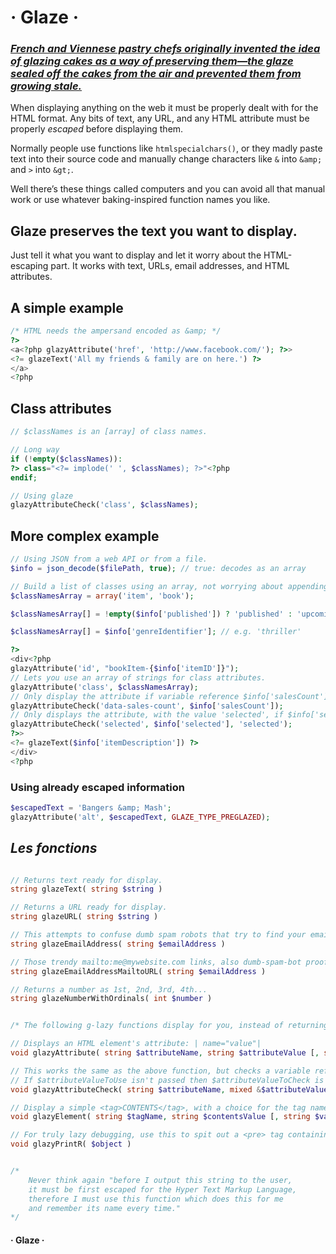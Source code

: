· Glaze ·
=====

### *[French and Viennese pastry chefs originally invented the idea of glazing cakes as a way of preserving them—the glaze sealed off the cakes from the air and prevented them from growing stale.](http://www.epicurious.com/articlesguides/howtocook/primers/cakesfrostings)*

When displaying anything on the web it must be properly dealt with for the HTML format. Any bits of text, any URL, and any HTML attribute must be properly *escaped* before displaying them.

Normally people use functions like `htmlspecialchars()`, or they madly paste text into their source code and manually change characters like `&` into `&amp;` and `>` into `&gt;`.

Well there’s these things called computers and you can avoid all that manual work or use whatever baking-inspired function names you like.

## Glaze preserves the text you want to display.

Just tell it what you want to display and let it worry about the HTML-escaping part. It works with text, URLs, email addresses, and HTML attributes.


## A simple example
```php
/* HTML needs the ampersand encoded as &amp; */
?>
<a<?php glazyAttribute('href', 'http://www.facebook.com/'); ?>>
<?= glazeText('All my friends & family are on here.') ?>
</a>
<?php
```

## Class attributes

```php
// $classNames is an [array] of class names.

// Long way
if (!empty($classNames)):
?> class="<?= implode(' ', $classNames); ?>"<?php
endif;

// Using glaze
glazyAttributeCheck('class', $classNames);
```
	
## More complex example

```php
// Using JSON from a web API or from a file.
$info = json_decode($filePath, true); // true: decodes as an array

// Build a list of classes using an array, not worrying about appending to a string
$classNamesArray = array('item', 'book');

$classNamesArray[] = !empty($info['published']) ? 'published' : 'upcoming';

$classNamesArray[] = $info['genreIdentifier']; // e.g. 'thriller'

?>
<div<?php
glazyAttribute('id', "bookItem-{$info['itemID']}");
// Lets you use an array of strings for class attributes.
glazyAttribute('class', $classNamesArray);
// Only display the attribute if variable reference $info['salesCount'] is present.
glazyAttributeCheck('data-sales-count', $info['salesCount']);
// Only displays the attribute, with the value 'selected', if $info['selected'] is true.
glazyAttributeCheck('selected', $info['selected'], 'selected');
?>>
<?= glazeText($info['itemDescription']) ?>
</div>
<?php
```

### Using already escaped information

```php
$escapedText = 'Bangers &amp; Mash';
glazyAttribute('alt', $escapedText, GLAZE_TYPE_PREGLAZED);
```


## *Les fonctions*
```php

// Returns text ready for display.
string glazeText( string $string )

// Returns a URL ready for display.
string glazeURL( string $string )

// This attempts to confuse dumb spam robots that try to find your email address.
string glazeEmailAddress( string $emailAddress )

// Those trendy mailto:me@mywebsite.com links, also dumb-spam-bot proof.
string glazeEmailAddressMailtoURL( string $emailAddress )

// Returns a number as 1st, 2nd, 3rd, 4th...
string glazeNumberWithOrdinals( int $number )


/* The following g-lazy functions display for you, instead of returning a string. */

// Displays an HTML element's attribute: | name="value"|
void glazyAttribute( string $attributeName, string $attributeValue [, string $valueType ] )

// This works the same as the above function, but checks a variable reference you pass first.
// If $attributeValueToUse isn't passed then $attributeValueToCheck is also the value that is displayed.
void glazyAttributeCheck( string $attributeName, mixed &$attributeValueToCheck [, string $attributeValueToUse = null, string $valueType = null] )

// Display a simple <tag>CONTENTS</tag>, with a choice for the tag name, and its contents value and type.
void glazyElement( string $tagName, string $contentsValue [, string $valueType ] )

// For truly lazy debugging, use this to spit out a <pre> tag containing the contents of an object.
void glazyPrintR( $object )


/*
	Never think again "before I output this string to the user,
	it must be first escaped for the Hyper Text Markup Language,
	therefore I must use this function which does this for me
	and remember its name every time."
*/

```

#### · Glaze ·
